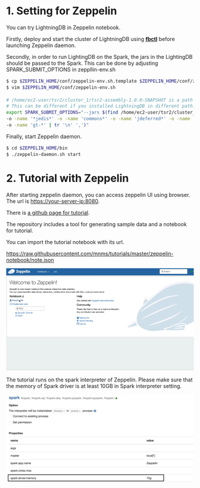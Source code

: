 # 1. Setting for Zeppelin 

You can try LightningDB in Zeppelin notebook.

Firstly, deploy and start the cluster of LightningDB using [**fbctl**](command-line-interface.md) before launching Zeppelin daemon.

Secondly, in order to run LightingDB on the Spark, the jars in the LightingDB should be passed to the Spark.
This can be done by adjusting SPARK_SUBMIT_OPTIONS in zeppllin-env.sh

```bash
$ cp $ZEPPELIN_HOME/conf/zeppelin-env.sh.template $ZEPPELIN_HOME/conf/zeppelin-env.sh
$ vim $ZEPPELIN_HOME/conf/zeppelin-env.sh 

# /home/ec2-user/tsr2/cluster_1/tsr2-assembly-1.0.0-SNAPSHOT is a path in which LightningDB is installed using fbctl.
# This can be different if you installed LightningDB in different path.
export SPARK_SUBMIT_OPTIONS="--jars $(find /home/ec2-user/tsr2/cluster_1/tsr2-assembly-1.0.0-SNAPSHOT/lib -name 'tsr2*' -o -name 'spark-r2*' \
-o -name '*jedis*' -o -name 'commons*' -o -name 'jdeferred*' -o -name 'geospark*' \
-o -name 'gt-*' | tr '\n' ',')"
```

Finally, start Zeppelin daemon.

```bash
$ cd $ZEPPELIN_HOME/bin
$ ./zeppelin-daemon.sh start
```

# 2. Tutorial with Zeppelin

After starting zeppelin daemon, you can access zeppelin UI using browser. The url is [https://your-server-ip:8080](https://your-server-ip:8080).


There is [a github page for tutorial](https://github.com/mnms/tutorials).

The repository includes a tool for generating sample data and a notebook for tutorial.

You can import the tutorial notebook with its url.

https://raw.githubusercontent.com/mnms/tutorials/master/zeppelin-notebook/note.json

![import notebook](images/import_notebook.gif)

The tutorial runs on the spark interpreter of Zeppelin.
Please make sure that the memory of Spark driver is at least 10GB in Spark interpreter setting.

![spark driver memory](images/spark-interpreter.png)
